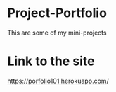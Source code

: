 # Project-Portfolio
This are some of my mini-projects
# Link to the site
https://porfolio101.herokuapp.com/
